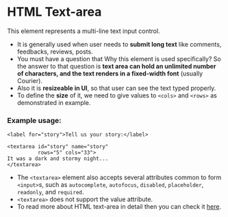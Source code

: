 
# HTML Text-area

This element represents a multi-line text input control.

- It is generally used when user needs to **submit long text** like comments, feedbacks, reviews, posts.
- You must have a question that Why this element is used specifically? So the answer to that question is **text area can hold an unlimited number of characters, and the text renders in a fixed-width font** (usually Courier).
- Also it is **resizeable in UI**, so that user can see the text typed properly.
- To define the **size** of it, we need to give values to `<cols>` and `<rows>` as demonstrated in example.
### Example usage:

```
<label for="story">Tell us your story:</label>

<textarea id="story" name="story"
          rows="5" cols="33">
It was a dark and stormy night...
</textarea>
```

- The `<textarea>` element also accepts several attributes common to form `<input>`s, such as `autocomplete`, `autofocus`, `disabled`, `placeholder`, `readonly`, and `required`.
- `<textarea>` does not support the value attribute.
- To read more about HTML text-area in detail then you can check it [here](https://developer.mozilla.org/en-US/docs/Web/HTML/Element/textarea).
